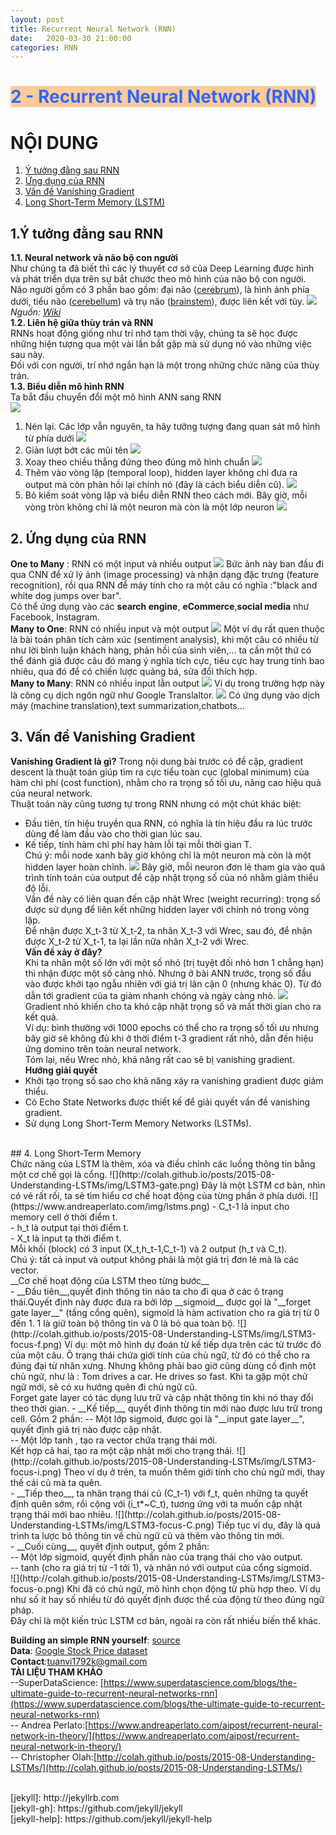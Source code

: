 ```yaml
---
layout: post
title: Recurrent Neural Network (RNN) 
date:   2020-03-30 21:00:00
categories: RNN
---
```

<h1 style="text-align: justify;"><span style="color: #3366ff; background-color: #ffcc99;"><strong>2 - Recurrent Neural Network (RNN)</strong></span></h1>  

# NỘI DUNG
1. [Ý tưởng đằng sau RNN](#1)
2. [Ứng dụng của RNN](#2)
3. [Vấn đề Vanishing Gradient ](#3)  
4. [Long Short-Term Memory (LSTM)](#4)


## 1.Ý tưởng đằng sau RNN <a name="1"></a>  
__1.1. Neural network và não bộ con người__<br>
 Như chúng ta đã biết thì các lý thuyết cơ sở của Deep Learning được hình và phát triển dựa trên sự bắt chước theo mô hình của não bộ con người.<br>
 Não người gồm có 3 phần bao gồm: đại não ([cerebrum](https://en.wikipedia.org/wiki/Cerebrum)), là hình ảnh phía dưới, tiểu não ([cerebellum](https://en.wikipedia.org/wiki/Cerebellum)) và trụ não ([brainstem](https://en.wikipedia.org/wiki/Brainstem)), được liên kết với tủy.
 ![](https://upload.wikimedia.org/wikipedia/vi/e/e1/Nao_nguoi.jpg)
 _Nguồn: [Wiki](https://vi.wikipedia.org/wiki/N%C3%A3o_ng%C6%B0%E1%BB%9Di)_<br>
__1.2. Liên hệ giữa thùy trán và RNN__<br>
   RNNs hoạt động giống như trí nhớ tạm thời vậy, chúng ta sẽ học được những hiện tượng qua một vài lần bắt gặp mà sử dụng nó vào những việc sau này.<br>
   Đối với con người, trí nhớ ngắn hạn là một trong những chức năng của thùy trán.
 <br>
__1.3. Biểu diễn mô hình RNN__<br>
  Ta bắt đầu chuyển đổi một mô hình ANN sang RNN <br>
  ![](https://raw.githubusercontent.com/Shindora/Yulyan-blog/gh-pages/assets/rnn/1.png)
  1. Nén lại. Các lớp vẫn nguyên, ta hãy tưởng tượng đang quan sát mô hình từ phía dưới
  ![](https://raw.githubusercontent.com/Shindora/Yulyan-blog/gh-pages/assets/rnn/2.png)
  2. Giản lượt bớt các mũi tên
  ![](https://raw.githubusercontent.com/Shindora/Yulyan-blog/gh-pages/assets/rnn/3.png)
  3. Xoay theo chiều thẳng đứng theo đúng mô hình chuẩn
  ![](https://raw.githubusercontent.com/Shindora/Yulyan-blog/gh-pages/assets/rnn/4.png)
  4. Thêm vào vòng lặp (temporal loop), hidden layer không chỉ đưa ra output mà còn phản hồi lại chính nó (đây là cách biểu diễn cũ).
  ![](https://raw.githubusercontent.com/Shindora/Yulyan-blog/gh-pages/assets/rnn/5.png)
  5. Bỏ kiếm soát vòng lặp và biểu diễn RNN theo cách mới. Bây giờ, mỗi vòng tròn không chỉ là một neuron mà còn là một lớp neuron
  ![](https://raw.githubusercontent.com/Shindora/Yulyan-blog/gh-pages/assets/rnn/6.png)
 
 
## 2.  Ứng dụng của RNN <a name="2"></a><br>
  __One to Many__ : RNN có một input và nhiều output
  ![](https://sds-platform-private.s3-us-east-2.amazonaws.com/uploads/41_blog_image_11.png)
  Bức ảnh này ban đầu đi qua CNN để xử lý ảnh (image processing) và nhận dạng đặc trưng (feature  recognition), rồi qua RNN để máy tính cho ra một câu có nghĩa :"black and white dog jumps over bar".<br>
   Có thể ứng dụng vào các __search engine__, __eCommerce__,__social media__ như Facebook, Instagram.<br>
  __Many to One__: RNN có nhiều input và một output
  ![](https://sds-platform-private.s3-us-east-2.amazonaws.com/uploads/41_blog_image_12.png)
  Một ví dụ rất quen thuộc là bài toán phân tích cảm xúc (sentiment analysis), khi một câu có nhiều từ như lời bình luận khách hàng, phản hồi của sinh viên,... ta cần một thứ có thể đánh giá được câu đó mang ý nghĩa tích cực, tiêu cực hay trung tính bao nhiêu, qua đó để có chiến lược quảng bá, sửa đổi thích hợp.<br>
   __Many to Many__: RNN có nhiều input lẫn output
   ![](https://sds-platform-private.s3-us-east-2.amazonaws.com/uploads/41_blog_image_13.png)
   Ví dụ trong trường hợp này là công cụ dịch ngôn ngữ như Google Translaltor.
    ![](https://raw.githubusercontent.com/Shindora/Yulyan-blog/gh-pages/assets/rnn/gg.png)
   Có ứng dụng vào dịch máy (machine translation),text summarization,chatbots...<br>
    
## 3. Vấn đề Vanishing Gradient <a name="3"></a><br>
 __Vanishing Gradient là gì?__
  Trong nội dung bài trước có đề cập, gradient descent là thuật toán giúp tìm ra cực tiểu toàn cục (global minimum) của hàm chi phí (cost function), nhằm cho ra trọng số tối ưu, nâng cao hiệu quả của neural network.<br>
  Thuật toán này cũng tương tự trong RNN nhưng có một chút khác biệt:
  - Đầu tiên, tín hiệu truyền qua RNN, có nghĩa là tín hiệu đầu ra lúc trước dùng để làm  đầu vào cho thời gian lúc sau.<br>
  - Kế tiếp, tính hàm chi phí hay hàm lỗi tại mỗi thời gian T.<br>
  Chú ý: mỗi node xanh bây giờ không chỉ là một neuron mà còn là một hidden layer hoàn chỉnh.
 ![](https://sds-platform-private.s3-us-east-2.amazonaws.com/uploads/41_blog_image_16.png)
 Bây giờ, mỗi neuron đơn lẻ tham gia vào quá trình tính toán của output để cập nhật trọng số của nó nhằm giảm thiểu độ lỗi.<br>
 Vấn đề này có liên quan đến cập nhật Wrec (weight recurring): trọng số được sử dụng để liên kết những hidden layer với chính nó trong vòng lặp.<br>
 Để nhận được X_t-3 từ X_t-2, ta nhân X_t-3 với Wrec, sau đó, để nhận được X_t-2 từ X_t-1, ta lại lần nữa nhân X_t-2 với Wrec.<br>
 __Vấn đề xảy ở đây?__<br>
  Khi ta nhân một số lớn với một số nhỏ (trị tuyệt đối nhỏ hơn 1 chẳng hạn) thì nhận được một số càng nhỏ. Nhưng ở bài ANN trước, trọng số đầu vào được khởi tạo ngẫu nhiên với giá trị lân cận 0 (nhưng khác 0). Từ đó dẫn tới gradient của ta giảm nhanh chóng và ngày càng nhỏ.
![](https://www.andreaperlato.com/img/vanishinggradient%20descent.png)
  Gradient nhỏ khiến cho ta khó cập nhật trọng số và mất thời gian cho ra kết quả.<br>
 Ví dụ: bình thường với 1000 epochs có thể cho ra trọng số tối ưu nhưng bây giờ sẽ không đủ khi ở thời điểm t-3 gradient rất nhỏ, dẫn đến hiệu ứng domino trên toàn neural network.<br>
 Tóm lại, nếu Wrec nhỏ, khả năng rất cao sẽ bị vanishing gradient.<br>
__Hướng giải quyết__<br>
- Khởi tạo trọng số sao cho khả năng xảy ra vanishing gradient được giảm thiểu.
- Có Echo State Networks được thiết kế để giải quyết vấn đề vanishing gradient.
- Sử dụng Long Short-Term Memory Networks (LSTMs).

<br>
## 4. Long Short-Term Memory <a name="4"></a><br>
 Chức năng của LSTM là thêm, xóa và điều chỉnh các luồng thông tin bằng một cơ chế gọi là cổng.
 ![](http://colah.github.io/posts/2015-08-Understanding-LSTMs/img/LSTM3-gate.png)
  Đây là một LSTM cơ bản, nhìn có vẻ rất rối, ta sẽ tìm hiểu cơ chế hoạt động của từng phần ở phía dưới.
 ![](https://www.andreaperlato.com/img/lstms.png)
 - C_t-1 là input cho memory cell ở thời điểm t.<br>
 - h_t là output tại thời điểm t.<br>
 - X_t là input tạ thời điểm t.<br>
  Mỗi khối (block) có 3 input (X_t,h_t-1,C_t-1) và 2 output (h_t và C_t).<br>
 Chú ý: tất cả input và output không phải là một giá trị đơn lẻ mà là các vector.<br>
 __Cơ chế hoạt động của LSTM theo từng bước__<br>
- __Đầu tiên__,quyết định thông tin nào ta cho đi qua ở các ô trạng thái.Quyết định này được đưa ra bởi lớp __sigmoid__ được gọi là "__forget gate layer__" (tầng cổng quên), sigmoid là hàm activation cho ra giá trị từ 0 đến 1. 1 là giữ toàn bộ thông tin và 0 là bỏ qua toàn bộ.
  ![](http://colah.github.io/posts/2015-08-Understanding-LSTMs/img/LSTM3-focus-f.png)
 Ví dụ: một mô hình dự đoán từ kế tiếp dựa trên các từ trước đó của một câu. Ô trạng thái chứa giới tính của chủ ngữ, từ đó có thể cho ra đúng đại từ nhân xưng. Nhưng không phải bao giờ cũng dùng cố định một chủ ngữ, như là : Tom drives a car. He drives so fast. Khi ta gặp một chử ngữ mới, sẽ có xu hướng quên đi chủ ngữ cũ.<br>
 Forget gate layer có tác dụng lưu trữ và cập nhật thông tin khi nó thay đổi theo thời gian.
- __Kế tiếp__, quyết định thông tin mới nào được lưu trữ trong cell. Gồm 2 phần:
-- Một lớp sigmoid, được gọi là "__input gate layer__", quyết định giá trị nào được cập nhật.<br>
-- Một lớp tanh , tạo ra vector chứa trạng thái mới.<br>
 Kết hợp cả hai, tạo ra một cập nhật mới cho trạng thái.
![](http://colah.github.io/posts/2015-08-Understanding-LSTMs/img/LSTM3-focus-i.png)
 Theo ví dụ ở trên, ta muốn thêm giới tính cho chủ ngữ mới, thay thế cái cũ mà ta quên.<br>
- __Tiếp theo__, ta nhân trạng thái cũ (C_t-1) với f_t, quên những ta quyết định quên sớm, rồi cộng với (i_t*~C_t), tương ứng với ta muốn cập nhật trạng thái mới bao nhiêu.
![](http://colah.github.io/posts/2015-08-Understanding-LSTMs/img/LSTM3-focus-C.png)
 Tiếp tục ví dụ, đây là quá trình ta lược bỏ thông tin về chủ ngữ cũ và thêm vào thông tin mới.<br>
- __Cuối cùng__, quyết định output, gồm 2 phần:<br>
-- Một lớp sigmoid, quyết định phần nào của trạng thái cho vào output.<br>
-- tanh (cho ra giá trị từ -1 tới 1), và nhân nó với output của cổng sigmoid.<br>
![](http://colah.github.io/posts/2015-08-Understanding-LSTMs/img/LSTM3-focus-o.png)
 Khi đã có chủ ngữ, mô hình chọn động từ phù hợp theo. Ví dụ như số ít hay số nhiều từ đó quyết định được thể của động từ theo đúng ngữ pháp.<br>
 Đây chỉ là  một kiến trúc LSTM cơ bản, ngoài ra còn rất nhiều biến thể khác.<br>

**Building an simple RNN yourself**: [source](https://github.com/Shindora/Deep-Learning/blob/master/BuildingRNN.py)<br>
**Data**: [Google Stock Price dataset](https://www.kaggle.com/medharawat/google-stock-price)<br>
**Contact**:tuanvi1792k@gmail.com<br>
**TÀI LIỆU THAM KHẢO**<br>
--SuperDataScience: [https://www.superdatascience.com/blogs/the-ultimate-guide-to-recurrent-neural-networks-rnn](https://www.superdatascience.com/blogs/the-ultimate-guide-to-recurrent-neural-networks-rnn)<br>
-- Andrea Perlato:[https://www.andreaperlato.com/aipost/recurrent-neural-network-in-theory/](https://www.andreaperlato.com/aipost/recurrent-neural-network-in-theory/)<br>
-- Christopher Olah:[http://colah.github.io/posts/2015-08-Understanding-LSTMs/](http://colah.github.io/posts/2015-08-Understanding-LSTMs/)

<br>
[jekyll]:      http://jekyllrb.com<br>
[jekyll-gh]:   https://github.com/jekyll/jekyll<br>
[jekyll-help]: https://github.com/jekyll/jekyll-help<br>



 

 
